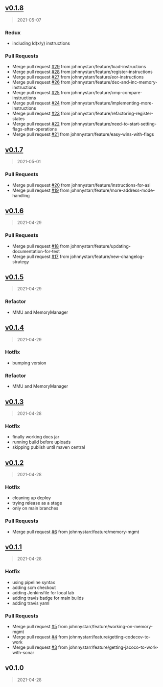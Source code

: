 
<a name="v0.1.8"></a>
## [v0.1.8](https://github.com/johnnystarr/jvm65/compare/v0.1.7...v0.1.8)

> 2021-05-07

### Redux

* including ld(x/y) instructions

### Pull Requests

* Merge pull request [#29](https://github.com/johnnystarr/jvm65/issues/29) from johnnystarr/feature/load-instructions
* Merge pull request [#28](https://github.com/johnnystarr/jvm65/issues/28) from johnnystarr/feature/register-instructions
* Merge pull request [#27](https://github.com/johnnystarr/jvm65/issues/27) from johnnystarr/feature/eor-instructions
* Merge pull request [#26](https://github.com/johnnystarr/jvm65/issues/26) from johnnystarr/feature/dec-and-inc-memory-instructions
* Merge pull request [#25](https://github.com/johnnystarr/jvm65/issues/25) from johnnystarr/feature/cmp-compare-instructions
* Merge pull request [#24](https://github.com/johnnystarr/jvm65/issues/24) from johnnystarr/feature/implementing-more-instructions
* Merge pull request [#23](https://github.com/johnnystarr/jvm65/issues/23) from johnnystarr/feature/refactoring-register-states
* Merge pull request [#22](https://github.com/johnnystarr/jvm65/issues/22) from johnnystarr/feature/need-to-start-setting-flags-after-operations
* Merge pull request [#21](https://github.com/johnnystarr/jvm65/issues/21) from johnnystarr/feature/easy-wins-with-flags


<a name="v0.1.7"></a>
## [v0.1.7](https://github.com/johnnystarr/jvm65/compare/v0.1.6...v0.1.7)

> 2021-05-01

### Pull Requests

* Merge pull request [#20](https://github.com/johnnystarr/jvm65/issues/20) from johnnystarr/feature/instructions-for-asl
* Merge pull request [#19](https://github.com/johnnystarr/jvm65/issues/19) from johnnystarr/feature/more-address-mode-handling


<a name="v0.1.6"></a>
## [v0.1.6](https://github.com/johnnystarr/jvm65/compare/v0.1.5...v0.1.6)

> 2021-04-29

### Pull Requests

* Merge pull request [#18](https://github.com/johnnystarr/jvm65/issues/18) from johnnystarr/feature/updating-documentation-for-test
* Merge pull request [#17](https://github.com/johnnystarr/jvm65/issues/17) from johnnystarr/feature/new-changelog-strategy


<a name="v0.1.5"></a>
## [v0.1.5](https://github.com/johnnystarr/jvm65/compare/v0.1.4...v0.1.5)

> 2021-04-29

### Refactor

* MMU and MemoryManager


<a name="v0.1.4"></a>
## [v0.1.4](https://github.com/johnnystarr/jvm65/compare/v0.1.3...v0.1.4)

> 2021-04-29

### Hotfix

* bumping version

### Refactor

* MMU and MemoryManager


<a name="v0.1.3"></a>
## [v0.1.3](https://github.com/johnnystarr/jvm65/compare/v0.1.2...v0.1.3)

> 2021-04-28

### Hotfix

* finally working docs jar
* running build before uploads
* skipping publish until maven central


<a name="v0.1.2"></a>
## [v0.1.2](https://github.com/johnnystarr/jvm65/compare/v0.1.1...v0.1.2)

> 2021-04-28

### Hotfix

* cleaning up deploy
* trying release as a stage
* only on main branches

### Pull Requests

* Merge pull request [#6](https://github.com/johnnystarr/jvm65/issues/6) from johnnystarr/feature/memory-mgmt


<a name="v0.1.1"></a>
## [v0.1.1](https://github.com/johnnystarr/jvm65/compare/v0.1.0...v0.1.1)

> 2021-04-28

### Hotfix

* using pipeline syntax
* adding scm checkout
* adding Jenkinsfile for local lab
* adding travis badge for main builds
* adding travis yaml

### Pull Requests

* Merge pull request [#5](https://github.com/johnnystarr/jvm65/issues/5) from johnnystarr/feature/working-on-memory-mgmt
* Merge pull request [#4](https://github.com/johnnystarr/jvm65/issues/4) from johnnystarr/feature/getting-codecov-to-work
* Merge pull request [#3](https://github.com/johnnystarr/jvm65/issues/3) from johnnystarr/feature/getting-jacoco-to-work-with-sonar


<a name="v0.1.0"></a>
## v0.1.0

> 2021-04-28


